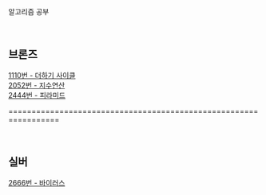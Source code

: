 알고리즘 공부

</br><h2>브론즈</h2>

[1110번 - 더하기 사이클](https://github.com/Cms4187/Algorithm/blob/main/BackJoon/Bronze/Number_Cycle.py)</br>
[2052번 - 지수연산](https://github.com/Cms4187/Algorithm/blob/main/BackJoon/Bronze/Number_Cal.py)</br>
[2444번 - 피라미드](https://github.com/Cms4187/Algorithm/blob/main/BackJoon/Bronze/Pyramid.py)</br>

=================================================================

</br><h2>실버</h2>

[2666번 - 바이러스](https://github.com/Cms4187/Algorithm/blob/main/BackJoon/Silver/Virus.py)</br>
